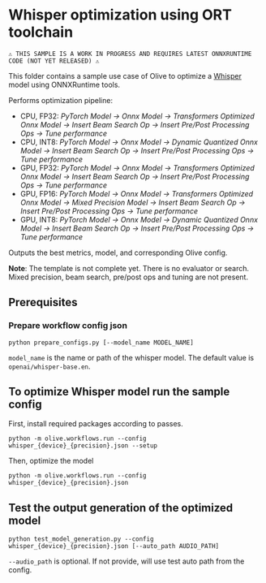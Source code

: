 # Whisper optimization using ORT toolchain

    ⚠️ THIS SAMPLE IS A WORK IN PROGRESS AND REQUIRES LATEST ONNXRUNTIME CODE (NOT YET RELEASED) ⚠️

This folder contains a sample use case of Olive to optimize a [Whisper](https://huggingface.co/openai/whisper-base) model using ONNXRuntime tools.

Performs optimization pipeline:
- CPU, FP32: *PyTorch Model -> Onnx Model -> Transformers Optimized Onnx Model -> Insert Beam Search Op -> Insert Pre/Post Processing Ops -> Tune performance*
- CPU, INT8: *PyTorch Model -> Onnx Model -> Dynamic Quantized Onnx Model -> Insert Beam Search Op -> Insert Pre/Post Processing Ops -> Tune performance*
- GPU, FP32: *PyTorch Model -> Onnx Model -> Transformers Optimized Onnx Model -> Insert Beam Search Op -> Insert Pre/Post Processing Ops -> Tune performance*
- GPU, FP16: *PyTorch Model -> Onnx Model -> Transformers Optimized Onnx Model -> Mixed Precision Model -> Insert Beam Search Op -> Insert Pre/Post Processing Ops -> Tune performance*
- GPU, INT8: *PyTorch Model -> Onnx Model -> Dynamic Quantized Onnx Model -> Insert Beam Search Op -> Insert Pre/Post Processing Ops -> Tune performance*

Outputs the best metrics, model, and corresponding Olive config.

**Note**: The template is not complete yet. There is no evaluator or search. Mixed precision, beam search, pre/post ops and tuning are not present.

## Prerequisites
### Prepare workflow config json
```
python prepare_configs.py [--model_name MODEL_NAME]
```

`model_name` is the name or path of the whisper model. The default value is `openai/whisper-base.en`.


## To optimize Whisper model run the sample config
First, install required packages according to passes.
```
python -m olive.workflows.run --config whisper_{device}_{precision}.json --setup
```

Then, optimize the model
```
python -m olive.workflows.run --config whisper_{device}_{precision}.json
```

## Test the output generation of the optimized model
```
python test_model_generation.py --config whisper_{device}_{precision}.json [--auto_path AUDIO_PATH]
```

`--audio_path` is optional. If not provide, will use test auto path from the config.
